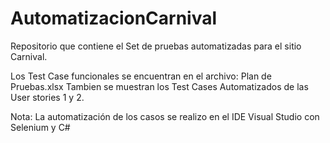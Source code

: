 # AutomatizacionCarnival
Repositorio que contiene el Set de pruebas automatizadas para el sitio Carnival.

Los Test Case funcionales se encuentran en el archivo: Plan de Pruebas.xlsx
Tambien se muestran los Test Cases Automatizados de las User stories 1 y 2.

Nota: La automatización de los casos se realizo en el IDE Visual Studio con Selenium y C#
